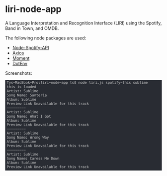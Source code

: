 # liri-node-app

A Language Interpretation and Recognition Interface (LIRI) using the Spotify, Band in Town, and OMDB.

The following node packages are used:
* [Node-Spotify-API](https://www.npmjs.com/package/node-spotify-api)
* [Axios](https://www.npmjs.com/package/axios)
* [Moment](https://www.npmjs.com/package/moment)
* [DotEnv](https://www.npmjs.com/package/dotenv)

Screenshots:

![Sublime Spotify](https://raw.githubusercontent.com/TyDSmith/liri-node-app/master/images/sublime-screenshot-spotify.png "Description")